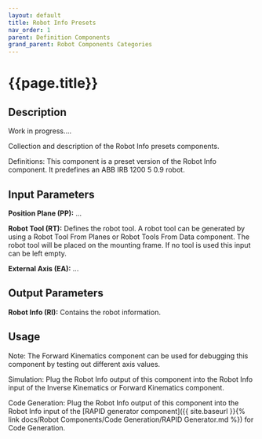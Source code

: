 ```yaml
---
layout: default
title: Robot Info Presets
nav_order: 1
parent: Definition Components
grand_parent: Robot Components Categories
---
```


# **{{page.title}}**

## **Description**

Work in progress....

Collection and description of the Robot Info presets components. 

Definitions: This component is a preset version of the Robot Info component. It predefines an ABB IRB 1200 5 0.9 robot.

## **Input Parameters**

**Position Plane (PP):** ...

**Robot Tool (RT):** Defines the robot tool. A robot tool can be generated by using a Robot Tool From Planes or Robot Tools From Data component. The robot tool will be placed on the mounting frame. If no tool is used this input can be left empty.

**External Axis (EA):** ...

## **Output Parameters**

**Robot Info (RI):** Contains the robot information.

## **Usage**

Note: The Forward Kinematics component can be used for debugging this component by testing out different axis values.

Simulation: Plug the Robot Info output of this component into the Robot Info input of the Inverse Kinematics or Forward Kinematics component.

Code Generation: Plug the Robot Info output of this component into the Robot Info input of the [RAPID generator component]({{ site.baseurl }}{% link docs/Robot Components/Code Generation/RAPID Generator.md %}) for Code Generation.
